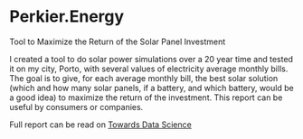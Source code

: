 # Perkier.Energy
Tool to Maximize the Return of the Solar Panel Investment

I created a tool to do solar power simulations over a 20 year time and tested it on my city, Porto, with several values of electricity average monthly bills. The goal is to give, for each average monthly bill, the best solar solution (which and how many solar panels, if a battery, and which battery, would be a good idea) to maximize the return of the investment.
This report can be useful by consumers or companies.

Full report can be read on [Towards Data Science](https://medium.com/towards-data-science/perkiertech1-2bf7f8d50e43)
